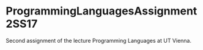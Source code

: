 # ProgrammingLanguagesAssignment2SS17
Second assignment of the lecture Programming Languages at UT Vienna. 
